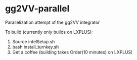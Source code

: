 # gg2VV-parallel
Parallelization attempt of the gg2VV integrator

To build (currently only builds on LXPLUS):
1. Source intelSetup.sh
2. bash install_turnkey.sh
3. Get a coffee (building takes Order(10 minutes) on LXPLUS)
